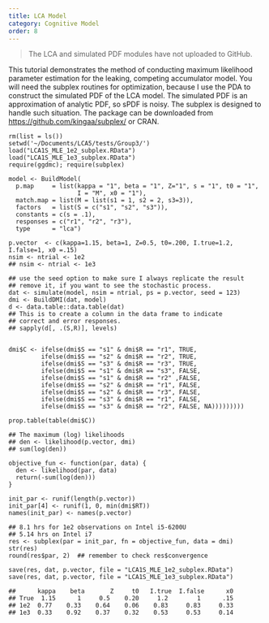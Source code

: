 ```yaml
---
title: LCA Model
category: Cognitive Model
order: 8
---
```


> The LCA and simulated PDF modules have not uploaded to GitHub. 

This tutorial demonstrates the method of conducting maximum likelihood 
parameter estimation for the leaking, competing accumulator model. You will 
need the subplex routines for optimization, because I use the PDA to construct
the simulated PDF of the LCA model. The simulated PDF is an approximation of 
analytic PDF, so sPDF is noisy. The subplex is designed to handle such 
situation. The package can be downloaded from 
https://github.com/kingaa/subplex/ or CRAN.
 
```
rm(list = ls())
setwd('~/Documents/LCA5/tests/Group3/')
load("LCA1S_MLE_1e2_subplex.RData")
load("LCA1S_MLE_1e3_subplex.RData")
require(ggdmc); require(subplex)

model <- BuildModel(
  p.map     = list(kappa = "1", beta = "1", Z="1", s = "1", t0 = "1",
                   I = "M", x0 = "1"),
  match.map = list(M = list(s1 = 1, s2 = 2, s3=3)),
  factors   = list(S = c("s1", "s2", "s3")),
  constants = c(s = .1),
  responses = c("r1", "r2", "r3"),
  type      = "lca")

p.vector  <- c(kappa=1.15, beta=1, Z=0.5, t0=.200, I.true=1.2, I.false=1, x0 =.15)
nsim <- ntrial <- 1e2
## nsim <- ntrial <- 1e3

## use the seed option to make sure I always replicate the result
## remove it, if you want to see the stochastic process.
dat <- simulate(model, nsim = ntrial, ps = p.vector, seed = 123)
dmi <- BuildDMI(dat, model)
d <- data.table::data.table(dat)
## This is to create a column in the data frame to indicate
## correct and error responses.
## sapply(d[, .(S,R)], levels)


dmi$C <- ifelse(dmi$S == "s1" & dmi$R == "r1", TRUE,
         ifelse(dmi$S == "s2" & dmi$R == "r2", TRUE,
         ifelse(dmi$S == "s3" & dmi$R == "r3", TRUE,
         ifelse(dmi$S == "s1" & dmi$R == "s3", FALSE,
         ifelse(dmi$S == "s1" & dmi$R == "r2" ,FALSE,
         ifelse(dmi$S == "s2" & dmi$R == "r1", FALSE,
         ifelse(dmi$S == "s2" & dmi$R == "r3", FALSE,
         ifelse(dmi$S == "s3" & dmi$R == "r1", FALSE,
         ifelse(dmi$S == "s3" & dmi$R == "r2", FALSE, NA)))))))))

prop.table(table(dmi$C))

## The maximum (log) likelihoods
## den <- likelihood(p.vector, dmi)
## sum(log(den))

objective_fun <- function(par, data) {
  den <- likelihood(par, data)
  return(-sum(log(den)))
}

init_par <- runif(length(p.vector))
init_par[4] <- runif(1, 0, min(dmi$RT)) 
names(init_par) <- names(p.vector)

## 8.1 hrs for 1e2 observations on Intel i5-6200U
## 5.14 hrs on Intel i7
res <- subplex(par = init_par, fn = objective_fun, data = dmi)
str(res)
round(res$par, 2)  ## remember to check res$convergence

save(res, dat, p.vector, file = "LCA1S_MLE_1e2_subplex.RData")
save(res, dat, p.vector, file = "LCA1S_MLE_1e3_subplex.RData")

##      kappa    beta       Z     t0   I.true  I.false      x0    
## True  1.15      1     0.5    0.20     1.2        1      .15
## 1e2  0.77    0.33    0.64    0.06    0.83     0.83     0.33 
## 1e3  0.33    0.92    0.37    0.32    0.53     0.53     0.14  

``` 
